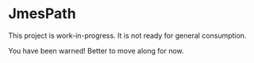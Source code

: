 # JmesPath

This project is work-in-progress. It is not ready for general consumption.

You have been warned! Better to move along for now.
